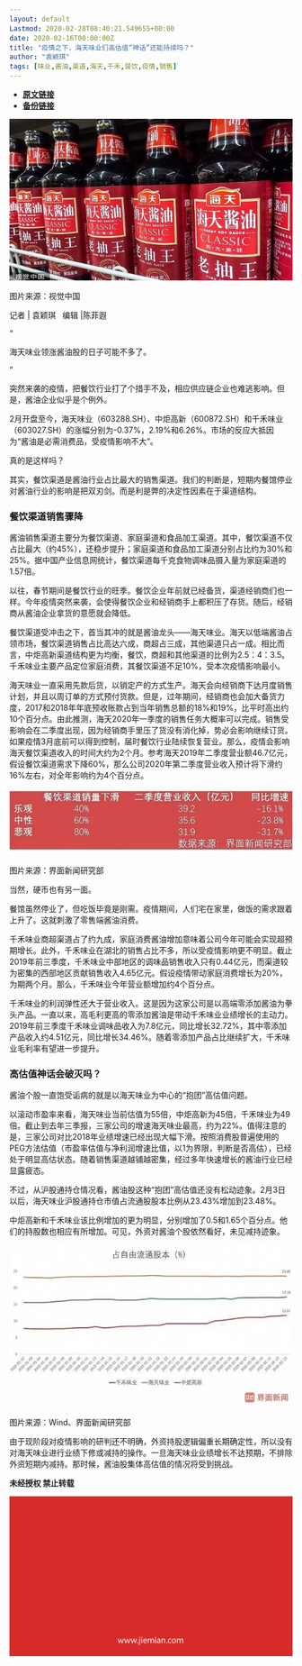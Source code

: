```yaml
---
layout: default
Lastmod: 2020-02-28T08:40:21.549655+00:00
date: 2020-02-16T00:00:00Z
title: "疫情之下，海天味业们高估值“神话”还能持续吗？"
author: "袁颖琪"
tags: [味业,酱油,渠道,海天,千禾,餐饮,疫情,销售]
---
```


* [**原文链接**](http://mp.weixin.qq.com/s?__biz=MjM5NTE0ODc2Nw==&mid=2650463456&idx=2&sn=4374ceb4cc573d00e8440e2fb6942f56&chksm=bef29a5089851346966f09b6734066b6f36c70c2a25f55c4ac5564d5d3d19c74299d99f96dea#rd)
* [**备份链接**](http://archive.today/XCokB)


![](/images/post/3de68f57939ec782e2ed1c09fc91365b.jpg)

图片来源：视觉中国

记者 | 袁颖琪   编辑 |陈菲遐

“

  

海天味业领涨酱油股的日子可能不多了。

  

”

  
  

突然来袭的疫情，把餐饮行业打了个措手不及，相应供应链企业也难逃影响。但是，酱油企业似乎是个例外。

2月开盘至今，海天味业（603288.SH）、中炬高新（600872.SH）和千禾味业（603027.SH）的涨幅分别为-0.37%，2.19%和6.26%。市场的反应大抵因为“酱油是必需消费品，受疫情影响不大”。

真的是这样吗？

其实，餐饮渠道是酱油行业占比最大的销售渠道。我们的判断是，短期内餐馆停业对酱油行业的影响是把双刃剑。而是利是弊的决定性因素在于渠道结构。

  

  

### **餐饮渠道销售骤降**  

酱油销售渠道主要分为餐饮渠道、家庭渠道和食品加工渠道。其中，餐饮渠道不仅占比最大（约45%），还稳步提升；家庭渠道和食品加工渠道分别占比约为30%和25%。据中国产业信息网统计，餐饮渠道每千克食物调味品摄入量为家庭渠道的1.57倍。

以往，春节期间是餐饮行业的旺季。餐饮企业年前就已经备货，渠道经销商们也一样。今年疫情突然来袭，会使得餐饮企业和经销商手上都积压了存货。随后，经销商从酱油企业拿货的意愿就会降低。

餐饮渠道受冲击之下，首当其冲的就是酱油龙头——海天味业。海天以低端酱油占领市场，餐饮渠道销售占比高达六成，商超占三成，其他渠道只占一成。相比而言，中炬高新渠道结构更为均衡，餐饮，商超和其他渠道的比例为2.5：4：3.5。千禾味业主要产品定位家庭消费，其餐饮渠道不足10%，受本次疫情影响最小。

海天味业一直采用先款后货，以销定产的方式生产。海天会向经销商下达月度销售计划，并且以周订单的方式预付货款。但是，过年期间，经销商也会加大备货力度，2017和2018年年底预收账款占到当年销售总额的18%和19%，比平时高出约10个百分点。由此推测，海天2020年一季度的销售任务大概率可以完成。销售受影响会在二季度出现，因为经销商手里压了货没有消化掉，势必会影响继续订货。如果疫情3月底前可以得到控制，届时餐饮行业陆续恢复营业。那么，疫情会影响海天餐饮渠道收入的时间大约为2个月。参考海天2019年二季度营业额46.7亿元，假设餐饮渠道需求下降60%，那么公司2020年第二季度营业收入预计将下滑约16%左右，对全年影响约为4个百分点。

![](/images/post/af5fe1326d50bf36f50c4b96be149031.jpg)

图片来源：界面新闻研究部

当然，硬币也有另一面。

餐馆虽然停业了，但吃饭毕竟是刚需。疫情期间，人们宅在家里，做饭的需求跟着上升了。这就刺激了零售端酱油消费。

千禾味业商超渠道占了约九成，家庭消费酱油增加意味着公司今年可能会实现超预期增长。此外，千禾味业在湖北的销售占比不多，所以受疫情影响更不明显。截止2019年前三季度，千禾味业中部地区的调味品销售收入只有0.44亿元，而渠道较为密集的西部地区贡献销售收入4.65亿元。假设疫情带动家庭消费增长为20%，为期两个月。那么，千禾味业今年营业额增加约4个百分点。

千禾味业的利润弹性还大于营业收入。这是因为这家公司是以高端零添加酱油为拳头产品。一直以来，高毛利更高的零添加酱油是带动千禾味业业绩增长的主动力。2019年前三季度千禾味业调味品收入为7.8亿元，同比增长32.72%，其中零添加产品收入约4.51亿元，同比增长34.46%。随着零添加产品占比继续扩大，千禾味业毛利率有望进一步提升。

  

  

### **高估值神话会破灭吗？**  

酱油个股一直饱受诟病的就是以海天味业为中心的“抱团”高估值问题。

以滚动市盈率来看，海天味业当前估值为55倍，中炬高新为45倍，千禾味业为49倍。截止到去年三季报，三家公司的增速海天味业最高，约为22%。值得注意的是，三家公司对比2018年业绩增速已经出现大幅下滑。按照消费股普遍使用的PEG方法估值（市盈率估值与净利润增速比值，以1为界限，判断是否高估），已经处于明显高估状态。随着销售渠道越铺越密集，经过多年快速增长的酱油行业已经显露疲态。

不过，从沪股通持仓情况看，酱油股这种“抱团”高估值还没有松动迹象。2月3日以后，海天味业沪股通持仓市值占流通股股本比例从23.43%增加到23.48%。

中炬高新和千禾味业该比例增加的更为明显，分别增加了0.5和1.65个百分点。他们的持股数也相应有所增加。可见，外资对酱油个股依然看好，未见减持迹象。

![](/images/post/333105a3d3bdff506d39036118c03afd.jpg)

图片来源：Wind、界面新闻研究部

由于现阶段对疫情影响的研判还不明确，外资持股逻辑偏重长期确定性，所以没有对海天味业进行业绩下修或减持的操作。一旦海天味业业绩增长不达预期，不排除外资短期内减持。那时候，酱油股集体高估值的情况将受到挑战。

  

**未经授权 禁止转载**

  

  

![](/images/post/3ef9527fd7edfb43b0c70486c7a956af.jpg)

